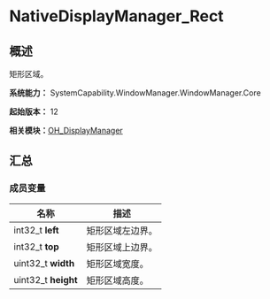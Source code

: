# NativeDisplayManager_Rect


## 概述

矩形区域。

**系统能力：** SystemCapability.WindowManager.WindowManager.Core

**起始版本：** 12

**相关模块：**[OH_DisplayManager](_o_h___display_manager.md)


## 汇总


### 成员变量

| 名称 | 描述 | 
| -------- | -------- |
| int32_t  **left** | 矩形区域左边界。 | 
| int32_t  **top** | 矩形区域上边界。 | 
| uint32_t  **width** | 矩形区域宽度。 | 
| uint32_t  **height** | 矩形区域高度。 | 
